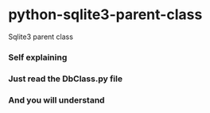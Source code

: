 # python-sqlite3-parent-class
Sqlite3 parent class

### Self explaining
### Just read the DbClass.py file
### And you will understand
